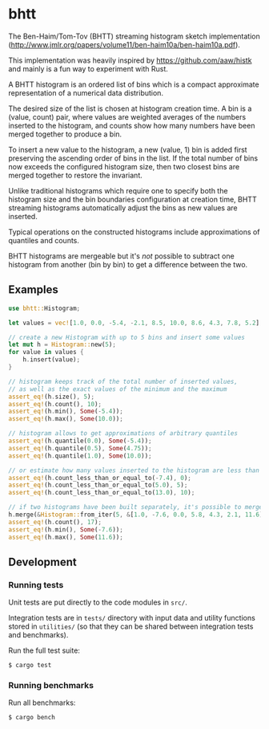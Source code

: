 # bhtt

The Ben-Haim/Tom-Tov (BHTT) streaming histogram sketch implementation
(<http://www.jmlr.org/papers/volume11/ben-haim10a/ben-haim10a.pdf>).

This implementation was heavily inspired by https://github.com/aaw/histk
and mainly is a fun way to experiment with Rust.

A BHTT histogram is an ordered list of bins which is a compact approximate
representation of a numerical data distribution.

The desired size of the list is chosen at histogram creation time.
A bin is a (value, count) pair, where values are weighted averages
of the numbers inserted to the histogram, and counts show how many
numbers have been merged together to produce a bin.

To insert a new value to the histogram, a new (value, 1) bin is added first
preserving the ascending order of bins in the list. If the total number of
bins now exceeds the configured histogram size, then two closest bins are
merged together to restore the invariant.

Unlike traditional histograms which require one to specify both the
histogram size and the bin boundaries configuration at creation time,
BHTT streaming histograms automatically adjust the bins as new values
are inserted.

Typical operations on the constructed histograms include approximations
of quantiles and counts.

BHTT histograms are mergeable but it's *not* possible to subtract one
histogram from another (bin by bin) to get a difference between the two.

## Examples

```rust
use bhtt::Histogram;

let values = vec![1.0, 0.0, -5.4, -2.1, 8.5, 10.0, 8.6, 4.3, 7.8, 5.2];

// create a new Histogram with up to 5 bins and insert some values
let mut h = Histogram::new(5);
for value in values {
    h.insert(value);
}

// histogram keeps track of the total number of inserted values,
// as well as the exact values of the minimum and the maximum
assert_eq!(h.size(), 5);
assert_eq!(h.count(), 10);
assert_eq!(h.min(), Some(-5.4));
assert_eq!(h.max(), Some(10.0));

// histogram allows to get approximations of arbitrary quantiles
assert_eq!(h.quantile(0.0), Some(-5.4));
assert_eq!(h.quantile(0.5), Some(4.75));
assert_eq!(h.quantile(1.0), Some(10.0));

// or estimate how many values inserted to the histogram are less than or equal to the given value
assert_eq!(h.count_less_than_or_equal_to(-7.4), 0);
assert_eq!(h.count_less_than_or_equal_to(5.0), 5);
assert_eq!(h.count_less_than_or_equal_to(13.0), 10);

// if two histograms have been built separately, it's possible to merge them together
h.merge(&Histogram::from_iter(5, &[1.0, -7.6, 0.0, 5.8, 4.3, 2.1, 11.6]));
assert_eq!(h.count(), 17);
assert_eq!(h.min(), Some(-7.6));
assert_eq!(h.max(), Some(11.6));
```

## Development

### Running tests

Unit tests are put directly to the code modules in `src/`.

Integration tests are in `tests/` directory with input data and
utility functions stored in `utilities/` (so that they can be shared
between integration tests and benchmarks).

Run the full test suite:

```shell
$ cargo test
```

### Running benchmarks

Run all benchmarks:

```shell
$ cargo bench
```
